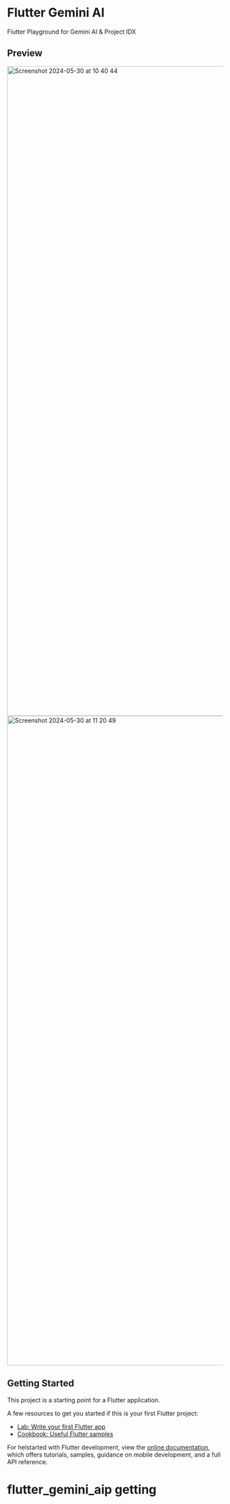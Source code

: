 # Flutter Gemini AI

Flutter Playground for Gemini AI & Project IDX

## Preview
<img width="1512" alt="Screenshot 2024-05-30 at 10 40 44" src="https://github.com/elfaaels/flutter_gemini_ai/assets/66504398/aa509891-98f9-43a2-8ca4-9a058d8dfa31">
<img width="1512" alt="Screenshot 2024-05-30 at 11 20 49" src="https://github.com/elfaaels/flutter_gemini_ai/assets/66504398/84f6f715-637c-47ec-8448-d063ec86fbeb">


## Getting Started

This project is a starting point for a Flutter application.

A few resources to get you started if this is your first Flutter project:

- [Lab: Write your first Flutter app](https://docs.flutter.dev/get-started/codelab)
- [Cookbook: Useful Flutter samples](https://docs.flutter.dev/cookbook)

For helstarted with Flutter development, view the
[online documentation](https://docs.flutter.dev/), which offers tutorials,
samples, guidance on mobile development, and a full API reference.
# flutter_gemini_aip getting 
